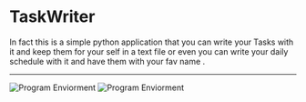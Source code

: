 # TaskWriter
In fact this is a simple python application that you can write your Tasks with it and keep them for your self in a text file 
or even you can write your daily schedule with it and have them with your fav name .
************************************************************************************************
![Program Enviorment](https://github.com/zerodey/TaskWriter/blob/master/Terminal.png)
![Program Enviorment](https://github.com/zerodey/TaskWriter/blob/master/Terminal1.png)
